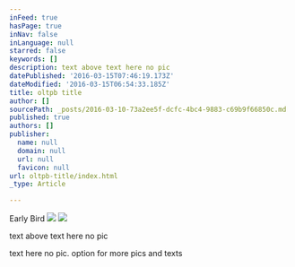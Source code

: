 ```yaml
---
inFeed: true
hasPage: true
inNav: false
inLanguage: null
starred: false
keywords: []
description: text above text here no pic
datePublished: '2016-03-15T07:46:19.173Z'
dateModified: '2016-03-15T06:54:33.185Z'
title: oltpb title
author: []
sourcePath: _posts/2016-03-10-73a2ee5f-dcfc-4bc4-9883-c69b9f66850c.md
published: true
authors: []
publisher:
  name: null
  domain: null
  url: null
  favicon: null
url: oltpb-title/index.html
_type: Article

---
```

Early Bird ![](https://s3-us-west-2.amazonaws.com/the-grid-img/p/0d34d809e37f4c245cc0b69f8fa23d6cde2c8885.jpg)
![](https://s3-us-west-2.amazonaws.com/the-grid-img/p/36559a7d79527ed8bc80f4a321ba9f53dbfeb7a2.jpg)

text above text here no pic

text here no pic. option for more pics and texts